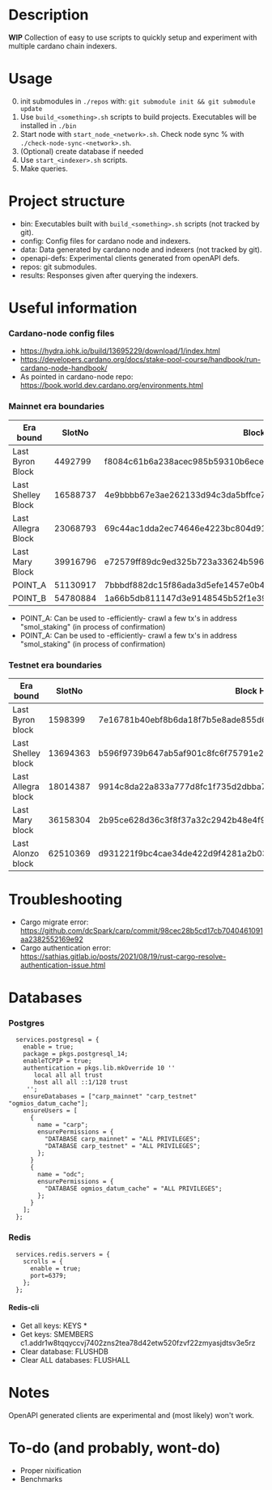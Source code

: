 # Description
**WIP** Collection of easy to use scripts to quickly setup and experiment with multiple cardano chain indexers.

# Usage

0. init submodules in `./repos` with: `git submodule init && git submodule update`
1. Use `build_<something>.sh` scripts to build projects. Executables will be installed in `./bin`
2. Start node with `start_node_<network>.sh`. Check node sync % with `./check-node-sync-<network>.sh`.
3. (Optional) create database if needed
4. Use `start_<indexer>.sh` scripts. 
5. Make queries.

# Project structure
- bin: Executables built with `build_<something>.sh` scripts (not tracked by git).
- config: Config files for cardano node and indexers.
- data: Data generated by cardano node and indexers (not tracked by git).
- openapi-defs: Experimental clients generated from openAPI defs.
- repos: git submodules.
- results: Responses given after querying the indexers. 


# Useful information

### Cardano-node config files

- https://hydra.iohk.io/build/13695229/download/1/index.html
- https://developers.cardano.org/docs/stake-pool-course/handbook/run-cardano-node-handbook/
- As pointed in cardano-node repo: https://book.world.dev.cardano.org/environments.html

### Mainnet era boundaries
| Era bound          | SlotNo    | Block Hash                                                             |
|--------------------|-----------|------------------------------------------------------------------|
| Last Byron Block   | 4492799   | f8084c61b6a238acec985b59310b6ecec49c0ab8352249afd7268da5cff2a457 |
| Last Shelley Block | 16588737  | 4e9bbbb67e3ae262133d94c3da5bffce7b1127fc436e7433b87668dba34c354a |
| Last Allegra Block | 23068793  | 69c44ac1dda2ec74646e4223bc804d9126f719b1c245dadc2ad65e8de1b276d7 |
| Last Mary Block    | 39916796  | e72579ff89dc9ed325b723a33624b596c08141c7bd573ecfff56a1f7229e4d09 |
| POINT_A            | 51130917  | 7bbbdf882dc15f86ada3d5efe1457e0b4966cd4dbbe228c991c5343c2cd295f8 |
| POINT_B            | 54780884  | 1a66b5db811147d3e9148545b52f1e39679bf4091b96c8a92a06bc443ef24819 |

* POINT_A: Can be used to -efficiently- crawl a few tx's in address "smol_staking" (in process of confirmation)
* POINT_A: Can be used to -efficiently- crawl a few tx's in address "smol_staking" (in process of confirmation)

### Testnet era boundaries
| Era bound          | SlotNo    | Block Hash                                                       |
|--------------------|-----------|------------------------------------------------------------------|
| Last Byron block   | 1598399   | 7e16781b40ebf8b6da18f7b5e8ade855d6738095ef2f1c58c77e88b6e45997a4 |
| Last Shelley block | 13694363  | b596f9739b647ab5af901c8fc6f75791e262b0aeba81994a1d622543459734f2 |
| Last Allegra block | 18014387  | 9914c8da22a833a777d8fc1f735d2dbba70b99f15d765b6c6ee45fe322d92d93 |
| Last Mary block    | 36158304  | 2b95ce628d36c3f8f37a32c2942b48e4f9295ccfe8190bcbc1f012e1e97c79eb |
| Last Alonzo block  | 62510369  | d931221f9bc4cae34de422d9f4281a2b0344e86aac6b31eb54e2ee90f44a09b9 |


# Troubleshooting

- Cargo migrate error: https://github.com/dcSpark/carp/commit/98cec28b5cd17cb7040461091aa2382552169e92
- Cargo authentication error: https://sathias.gitlab.io/posts/2021/08/19/rust-cargo-resolve-authentication-issue.html

# Databases
### Postgres
```
  services.postgresql = {
    enable = true;
    package = pkgs.postgresql_14;
    enableTCPIP = true;
    authentication = pkgs.lib.mkOverride 10 ''
       local all all trust
       host all all ::1/128 trust
     '';
    ensureDatabases = ["carp_mainnet" "carp_testnet" "ogmios_datum_cache"];
    ensureUsers = [
      {
        name = "carp";
        ensurePermissions = {
          "DATABASE carp_mainnet" = "ALL PRIVILEGES";
          "DATABASE carp_testnet" = "ALL PRIVILEGES";
        };
      }
      {
        name = "odc";
        ensurePermissions = {
          "DATABASE ogmios_datum_cache" = "ALL PRIVILEGES";
        };
      }
    ];
  };
```
### Redis
```
  services.redis.servers = {
    scrolls = {
      enable = true;
      port=6379;
    };
  };
```

#### Redis-cli
- Get all keys: KEYS *
- Get keys: SMEMBERS c1.addr1w8tqqyccvj7402zns2tea78d42etw520fzvf22zmyasjdtsv3e5rz
- Clear database: FLUSHDB
- Clear ALL databases:  FLUSHALL

# Notes
OpenAPI generated clients are experimental and (most likely) won't work.

# To-do (and probably, wont-do)
- Proper nixification
- Benchmarks
